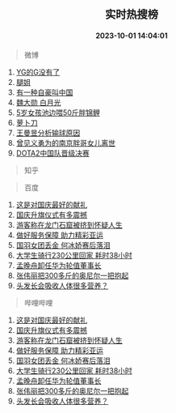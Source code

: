 <div align="center"><h2>实时热搜榜</h2><h4>2023-10-01 14:04:01</h4></div>

> 微博  

1. [YG的G没有了](https://s.weibo.com/weibo?q=%23YG%E7%9A%84G%E6%B2%A1%E6%9C%89%E4%BA%86%23&t=31&band_rank=1&Refer=top)<br />
2. [腿姐](https://s.weibo.com/weibo?q=%E8%85%BF%E5%A7%90&t=31&band_rank=2&Refer=top)<br />
3. [有一种自豪叫中国](https://s.weibo.com/weibo?q=%23%E6%9C%89%E4%B8%80%E7%A7%8D%E8%87%AA%E8%B1%AA%E5%8F%AB%E4%B8%AD%E5%9B%BD%23&t=31&band_rank=3&Refer=top)<br />
4. [魏大勋 白月光](https://s.weibo.com/weibo?q=%E9%AD%8F%E5%A4%A7%E5%8B%8B%20%E7%99%BD%E6%9C%88%E5%85%89&t=31&band_rank=4&Refer=top)<br />
5. [5岁女孩池边喂50斤胖锦鲤](https://s.weibo.com/weibo?q=%235%E5%B2%81%E5%A5%B3%E5%AD%A9%E6%B1%A0%E8%BE%B9%E5%96%8250%E6%96%A4%E8%83%96%E9%94%A6%E9%B2%A4%23&t=31&band_rank=5&Refer=top)<br />
6. [萝卜刀](https://s.weibo.com/weibo?q=%E8%90%9D%E5%8D%9C%E5%88%80&t=31&band_rank=6&Refer=top)<br />
7. [王曼昱分析输球原因](https://s.weibo.com/weibo?q=%23%E7%8E%8B%E6%9B%BC%E6%98%B1%E5%88%86%E6%9E%90%E8%BE%93%E7%90%83%E5%8E%9F%E5%9B%A0%23&t=31&band_rank=7&Refer=top)<br />
8. [曾见义勇为的南京胖哥女儿离世](https://s.weibo.com/weibo?q=%23%E6%9B%BE%E8%A7%81%E4%B9%89%E5%8B%87%E4%B8%BA%E7%9A%84%E5%8D%97%E4%BA%AC%E8%83%96%E5%93%A5%E5%A5%B3%E5%84%BF%E7%A6%BB%E4%B8%96%23&t=31&band_rank=8&Refer=top)<br />
9. [DOTA2中国队晋级决赛](https://s.weibo.com/weibo?q=%23DOTA2%E4%B8%AD%E5%9B%BD%E9%98%9F%E6%99%8B%E7%BA%A7%E5%86%B3%E8%B5%9B%23&t=31&band_rank=9&Refer=top)<br />

> 知乎  


> 百度  

1. [这是对国庆最好的献礼](https://www.baidu.com/s?wd=%E8%BF%99%E6%98%AF%E5%AF%B9%E5%9B%BD%E5%BA%86%E6%9C%80%E5%A5%BD%E7%9A%84%E7%8C%AE%E7%A4%BC&sa=fyb_news&rsv_dl=fyb_news)<br />
2. [国庆升旗仪式有多震撼](https://www.baidu.com/s?wd=%E5%9B%BD%E5%BA%86%E5%8D%87%E6%97%97%E4%BB%AA%E5%BC%8F%E6%9C%89%E5%A4%9A%E9%9C%87%E6%92%BC&sa=fyb_news&rsv_dl=fyb_news)<br />
3. [游客称在龙门石窟被挤到怀疑人生](https://www.baidu.com/s?wd=%E6%B8%B8%E5%AE%A2%E7%A7%B0%E5%9C%A8%E9%BE%99%E9%97%A8%E7%9F%B3%E7%AA%9F%E8%A2%AB%E6%8C%A4%E5%88%B0%E6%80%80%E7%96%91%E4%BA%BA%E7%94%9F&sa=fyb_news&rsv_dl=fyb_news)<br />
4. [做好服务保障 助力精彩亚运](https://www.baidu.com/s?wd=%E5%81%9A%E5%A5%BD%E6%9C%8D%E5%8A%A1%E4%BF%9D%E9%9A%9C+%E5%8A%A9%E5%8A%9B%E7%B2%BE%E5%BD%A9%E4%BA%9A%E8%BF%90&sa=fyb_news&rsv_dl=fyb_news)<br />
5. [国羽女团丢金 何冰娇赛后落泪](https://www.baidu.com/s?wd=%E5%9B%BD%E7%BE%BD%E5%A5%B3%E5%9B%A2%E4%B8%A2%E9%87%91+%E4%BD%95%E5%86%B0%E5%A8%87%E8%B5%9B%E5%90%8E%E8%90%BD%E6%B3%AA&sa=fyb_news&rsv_dl=fyb_news)<br />
6. [大学生骑行230公里回家 耗时38小时](https://www.baidu.com/s?wd=%E5%A4%A7%E5%AD%A6%E7%94%9F%E9%AA%91%E8%A1%8C230%E5%85%AC%E9%87%8C%E5%9B%9E%E5%AE%B6+%E8%80%97%E6%97%B638%E5%B0%8F%E6%97%B6&sa=fyb_news&rsv_dl=fyb_news)<br />
7. [孟晚舟卸任华为轮值董事长](https://www.baidu.com/s?wd=%E5%AD%9F%E6%99%9A%E8%88%9F%E5%8D%B8%E4%BB%BB%E5%8D%8E%E4%B8%BA%E8%BD%AE%E5%80%BC%E8%91%A3%E4%BA%8B%E9%95%BF&sa=fyb_news&rsv_dl=fyb_news)<br />
8. [张伟丽把300多斤的奥尼尔一把抱起](https://www.baidu.com/s?wd=%E5%BC%A0%E4%BC%9F%E4%B8%BD%E6%8A%8A300%E5%A4%9A%E6%96%A4%E7%9A%84%E5%A5%A5%E5%B0%BC%E5%B0%94%E4%B8%80%E6%8A%8A%E6%8A%B1%E8%B5%B7&sa=fyb_news&rsv_dl=fyb_news)<br />
9. [头发长会吸收人体很多营养？](https://www.baidu.com/s?wd=%E5%A4%B4%E5%8F%91%E9%95%BF%E4%BC%9A%E5%90%B8%E6%94%B6%E4%BA%BA%E4%BD%93%E5%BE%88%E5%A4%9A%E8%90%A5%E5%85%BB%EF%BC%9F&sa=fyb_news&rsv_dl=fyb_news)<br />

> 哔哩哔哩  

1. [这是对国庆最好的献礼](https://www.baidu.com/s?wd=%E8%BF%99%E6%98%AF%E5%AF%B9%E5%9B%BD%E5%BA%86%E6%9C%80%E5%A5%BD%E7%9A%84%E7%8C%AE%E7%A4%BC&sa=fyb_news&rsv_dl=fyb_news)<br />
2. [国庆升旗仪式有多震撼](https://www.baidu.com/s?wd=%E5%9B%BD%E5%BA%86%E5%8D%87%E6%97%97%E4%BB%AA%E5%BC%8F%E6%9C%89%E5%A4%9A%E9%9C%87%E6%92%BC&sa=fyb_news&rsv_dl=fyb_news)<br />
3. [游客称在龙门石窟被挤到怀疑人生](https://www.baidu.com/s?wd=%E6%B8%B8%E5%AE%A2%E7%A7%B0%E5%9C%A8%E9%BE%99%E9%97%A8%E7%9F%B3%E7%AA%9F%E8%A2%AB%E6%8C%A4%E5%88%B0%E6%80%80%E7%96%91%E4%BA%BA%E7%94%9F&sa=fyb_news&rsv_dl=fyb_news)<br />
4. [做好服务保障 助力精彩亚运](https://www.baidu.com/s?wd=%E5%81%9A%E5%A5%BD%E6%9C%8D%E5%8A%A1%E4%BF%9D%E9%9A%9C+%E5%8A%A9%E5%8A%9B%E7%B2%BE%E5%BD%A9%E4%BA%9A%E8%BF%90&sa=fyb_news&rsv_dl=fyb_news)<br />
5. [国羽女团丢金 何冰娇赛后落泪](https://www.baidu.com/s?wd=%E5%9B%BD%E7%BE%BD%E5%A5%B3%E5%9B%A2%E4%B8%A2%E9%87%91+%E4%BD%95%E5%86%B0%E5%A8%87%E8%B5%9B%E5%90%8E%E8%90%BD%E6%B3%AA&sa=fyb_news&rsv_dl=fyb_news)<br />
6. [大学生骑行230公里回家 耗时38小时](https://www.baidu.com/s?wd=%E5%A4%A7%E5%AD%A6%E7%94%9F%E9%AA%91%E8%A1%8C230%E5%85%AC%E9%87%8C%E5%9B%9E%E5%AE%B6+%E8%80%97%E6%97%B638%E5%B0%8F%E6%97%B6&sa=fyb_news&rsv_dl=fyb_news)<br />
7. [孟晚舟卸任华为轮值董事长](https://www.baidu.com/s?wd=%E5%AD%9F%E6%99%9A%E8%88%9F%E5%8D%B8%E4%BB%BB%E5%8D%8E%E4%B8%BA%E8%BD%AE%E5%80%BC%E8%91%A3%E4%BA%8B%E9%95%BF&sa=fyb_news&rsv_dl=fyb_news)<br />
8. [张伟丽把300多斤的奥尼尔一把抱起](https://www.baidu.com/s?wd=%E5%BC%A0%E4%BC%9F%E4%B8%BD%E6%8A%8A300%E5%A4%9A%E6%96%A4%E7%9A%84%E5%A5%A5%E5%B0%BC%E5%B0%94%E4%B8%80%E6%8A%8A%E6%8A%B1%E8%B5%B7&sa=fyb_news&rsv_dl=fyb_news)<br />
9. [头发长会吸收人体很多营养？](https://www.baidu.com/s?wd=%E5%A4%B4%E5%8F%91%E9%95%BF%E4%BC%9A%E5%90%B8%E6%94%B6%E4%BA%BA%E4%BD%93%E5%BE%88%E5%A4%9A%E8%90%A5%E5%85%BB%EF%BC%9F&sa=fyb_news&rsv_dl=fyb_news)<br />
